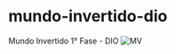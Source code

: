 # mundo-invertido-dio
Mundo Invertido 1° Fase - DIO 
![MV](https://user-images.githubusercontent.com/87333479/190171248-04c45822-24d0-48bd-9e23-785c353e373a.JPG)

